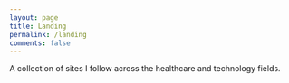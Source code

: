 ```yaml
---
layout: page
title: Landing
permalink: /landing
comments: false
---
```

    
<div class="row justify-content-between">
<div class="col-md-8 pr-5">

<p>A collection of sites I follow across the healthcare and technology fields.</p>